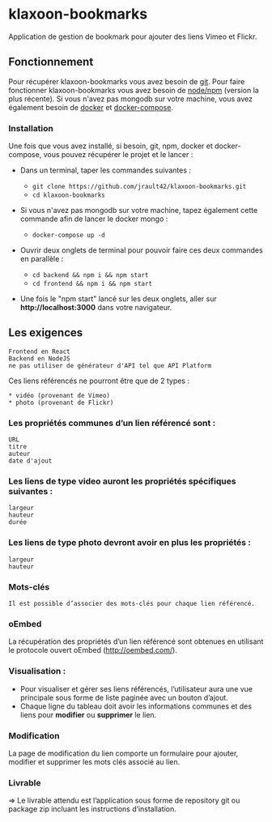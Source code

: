 
# klaxoon-bookmarks 

Application de gestion de bookmark pour ajouter des liens Vimeo et Flickr.

## Fonctionnement
 Pour récupérer klaxoon-bookmarks vous avez besoin de [git](https://git-scm.com/downloads).
 Pour faire fonctionner klaxoon-bookmarks vous avez besoin de [node/npm](https://docs.npmjs.com/downloading-and-installing-node-js-and-npm) (version la plus récente).
 Si vous n'avez pas mongodb sur votre machine, vous avez également besoin de [docker](https://docs.docker.com/get-docker/) et [docker-compose](https://docs.docker.com/compose/install/).

### Installation
Une fois que vous avez installé, si besoin, git, npm, docker et docker-compose, vous pouvez récupérer le projet et le lancer :
- Dans un terminal, taper les commandes suivantes :
  - `git clone https://github.com/jrault42/klaxoon-bookmarks.git`
  - `cd klaxoon-bookmarks`

- Si vous n'avez pas mongodb sur votre machine, tapez également cette commande afin de lancer le docker mongo :
  - `docker-compose up -d`

- Ouvrir deux onglets de terminal pour pouvoir faire ces deux commandes en parallèle :
  - `cd backend && npm i && npm start`
  - `cd frontend && npm i && npm start`

- Une fois le "npm start" lancé sur les deux onglets, aller sur **http://localhost:3000** dans votre navigateur.

## Les exigences

    Frontend en React
    Backend en NodeJS 
    ne pas utiliser de générateur d'API tel que API Platform


Ces liens référencés ne pourront être que de 2 types :

    * vidéo (provenant de Vimeo)
    * photo (provenant de Flickr)

### Les propriétés communes d’un lien référencé sont :

    URL
    titre
    auteur
    date d'ajout

### Les liens de type video auront les propriétés spécifiques suivantes :

    largeur
    hauteur
    durée

### Les liens de type photo devront avoir en plus les propriétés :

    largeur
    hauteur

### Mots-clés
    Il est possible d’associer des mots-clés pour chaque lien référencé.

### oEmbed
La récupération des propriétés d’un lien référencé sont obtenues en utilisant le protocole ouvert oEmbed (http://oembed.com/).

### Visualisation :
* Pour visualiser et gérer ses liens référencés, l’utilisateur aura une vue principale sous forme de liste paginée avec un bouton d’ajout. 
* Chaque ligne du tableau doit avoir les informations communes et des liens pour **modifier** ou **supprimer** le lien.

### Modification
La page de modification du lien comporte un formulaire pour ajouter, modifier et supprimer les mots clés associé au lien.


### Livrable
=> Le livrable attendu est l’application sous forme de repository git ou package zip incluant les instructions d’installation.
